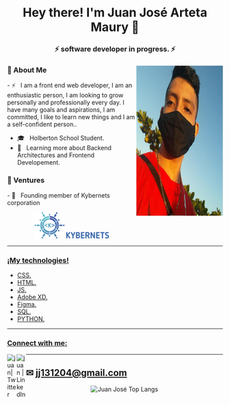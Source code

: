 
<!--
**jj131204/jj131204** is a ✨ _special_ ✨ repository because its `README.md` (this file) appears on your GitHub profile.

Here are some ideas to get you started:

- 🔭 I’m currently working on ...
- 🌱 I’m currently learning ...
- 👯 I’m looking to collaborate on ...
- 🤔 I’m looking for help with ...
- 💬 Ask me about ...
- 📫 How to reach me: ...
- 😄 Pronouns: ...
- ⚡ Fun fact: ...
-->

<h1 align="center">Hey there! I'm Juan José Arteta Maury 👋 </h1>
<h3 align="center"> ⚡ software developer in progress. ⚡ </h3>
<div>
<img width = "40%" align="right" alt="PIC" height="350px" src="https://github.com/jj131204/jj131204/blob/main/yo.PNG" />
<div align="left"> 
  <h3> 💬 About Me </h3>
  - ⚡ &nbsp; I am a front end web developer, I am an enthusiastic person, I am looking to grow personally and professionally every day.
I have many goals and aspirations, I am committed, I like to learn new things and I am a self-confident person..

  - 🎓 &nbsp; Holberton School Student.
  - 🌱 &nbsp; Learning more about Backend Architectures and Frontend Developement.
  </div>
</div>

<div>
  <h3> 👯 Ventures</h3>  
  - 🔭 &nbsp; Founding member of Kybernets corporation
  <br>
  <p>
  <div align="center">
   <img src="https://github.com/jj131204/jj131204/blob/main/logo-base-12.svg" width="70" > <img src="https://github.com/jj131204/jj131204/blob/main/logo-base2-13.svg" width="100" >
  </div>
  </p>
        <a href="http://kybernets.org/">
</div>


 -----------------------------------------------------------------------------------------------------------------------------------------------------------------------------------
  
  ### ¡My technologies!
- CSS.
- HTML.
- JS.
- Adobe XD.
- Figma.
- SQL.
- PYTHON.

  
 -----------------------------------------------------------------------------------------------------------------------------------------------------------------------------------
  ### Connect with me:
[<img align="left" alt="juan| Twitter" width="22px" src="https://cdn.jsdelivr.net/npm/simple-icons@v3/icons/twitter.svg" />][twitter]
[<img align="left" alt="juan | LinkedIn" width="22px" src="https://cdn.jsdelivr.net/npm/simple-icons@v3/icons/linkedin.svg" />][linkedin]

----------------------------------------------------------------------------------------------------------------------------------------------------------------------------------
✉ jj131204@gmail.com
----------------------------------------------------------------------------------------------------------------------------------------------------------------------------------
<p align="center">
    <img src="https://github-readme-stats.vercel.app/api/top-langs/?username=jj131204&hide=CSS,jupyter%20notebook&layout=compact&langs_count=10&text_color=daf7dc&bg_color=151515" alt="Juan José Top Langs">
  </a>
</p>



[twitter]: https://twitter.com/jarteta2004
[linkedin]: https://www.linkedin.com/in/juan-jose-arteta-maury/
